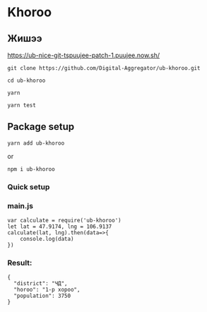# Khoroo

## Жишээ 
https://ub-nice-git-tspuujee-patch-1.puujee.now.sh/

```
git clone https://github.com/Digital-Aggregator/ub-khoroo.git

cd ub-khoroo

yarn

yarn test
```

## Package setup
```
yarn add ub-khoroo
```
or
```
npm i ub-khoroo
```

### Quick setup 
### main.js
```
var calculate = require('ub-khoroo')
let lat = 47.9174, lng = 106.9137
calculate(lat, lng).then(data=>{
    console.log(data)
})

```
### Result:
```
{
  "district": "ЧД",
  "horoo": "1-р хороо",
  "population": 3750
}
```
